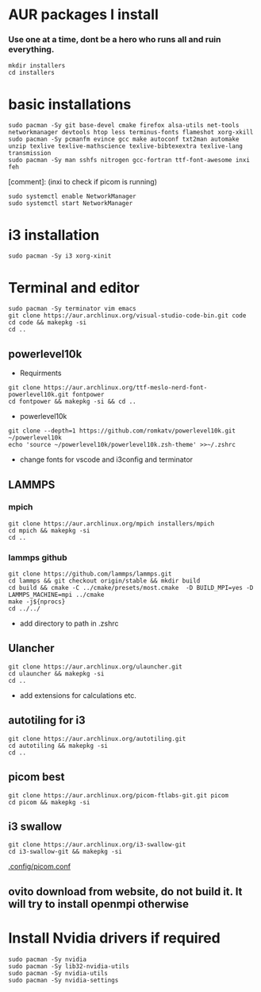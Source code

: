 # AUR packages I install
### Use one at a time, dont be a hero who runs all and ruin everything.

```
mkdir installers
cd installers
```

# basic installations
```
sudo pacman -Sy git base-devel cmake firefox alsa-utils net-tools networkmanager devtools htop less terminus-fonts flameshot xorg-xkill
sudo pacman -Sy pcmanfm evince gcc make autoconf txt2man automake unzip texlive texlive-mathscience texlive-bibtexextra texlive-lang transmission 
sudo pacman -Sy man sshfs nitrogen gcc-fortran ttf-font-awesome inxi feh
```
[comment]: (inxi to check if picom is running)
```
sudo systemctl enable NetworkManager
sudo systemctl start NetworkManager
```

# i3 installation
```
sudo pacman -Sy i3 xorg-xinit
```

# Terminal and editor
```
sudo pacman -Sy terminator vim emacs
git clone https://aur.archlinux.org/visual-studio-code-bin.git code
cd code && makepkg -si 
cd ..
```
## powerlevel10k
- Requirments
```
git clone https://aur.archlinux.org/ttf-meslo-nerd-font-powerlevel10k.git fontpower
cd fontpower && makepkg -si && cd ..
```
- powerlevel10k
```
git clone --depth=1 https://github.com/romkatv/powerlevel10k.git ~/powerlevel10k
echo 'source ~/powerlevel10k/powerlevel10k.zsh-theme' >>~/.zshrc
```
- change fonts for vscode and i3config and terminator

## LAMMPS
### mpich
```
git clone https://aur.archlinux.org/mpich installers/mpich
cd mpich && makepkg -si
cd ..
```
### lammps github
```
git clone https://github.com/lammps/lammps.git
cd lammps && git checkout origin/stable && mkdir build
cd build && cmake -C ../cmake/presets/most.cmake  -D BUILD_MPI=yes -D LAMMPS_MACHINE=mpi ../cmake
make -j${nprocs}
cd ../../
```
- add directory to path in .zshrc

## Ulancher
```
git clone https://aur.archlinux.org/ulauncher.git
cd ulauncher && makepkg -si
cd ..
```
- add extensions for calculations etc.

## autotiling for i3
```
git clone https://aur.archlinux.org/autotiling.git
cd autotiling && makepkg -si
cd ..
```

## picom best
```
git clone https://aur.archlinux.org/picom-ftlabs-git.git picom
cd picom && makepkg -si
```

## i3 swallow
```
git clone https://aur.archlinux.org/i3-swallow-git
cd i3-swallow-git && makepkg -si
```
[.config/picom.conf](.config/picom.conf)

## ovito download from website, do not build it. It will try to install openmpi otherwise

# Install Nvidia drivers if required
```
sudo pacman -Sy nvidia
sudo pacman -Sy lib32-nvidia-utils
sudo pacman -Sy nvidia-utils
sudo pacman -Sy nvidia-settings
```







